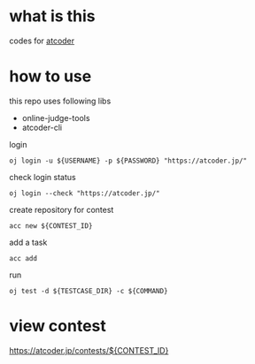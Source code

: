 ﻿# what is this

codes for [atcoder](https://atcoder.jp/home)

# how to use

this repo uses following libs

- online-judge-tools
- atcoder-cli

login

```
oj login -u ${USERNAME} -p ${PASSWORD} "https://atcoder.jp/"
```

check login status

```
oj login --check "https://atcoder.jp/"
```

create repository for contest

```
acc new ${CONTEST_ID}
```

add a task

```
acc add
```

run

```
oj test -d ${TESTCASE_DIR} -c ${COMMAND}
```

# view contest

https://atcoder.jp/contests/${CONTEST_ID}